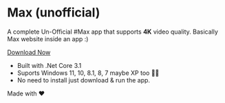 # Max (unofficial)
 A complete Un-Official #Max app that supports **4K** video quality. Basically Max website inside an app :)  
 
 <a href="https://github.com/Max-Un-Official/Max/releases/">Download Now</a>
 - Built with .Net Core 3.1
 - Suports Windows 11, 10, 8.1, 8, 7 maybe XP too 🤷‍♂️
 - No need to install just download & run the app.


 Made with ❤️







